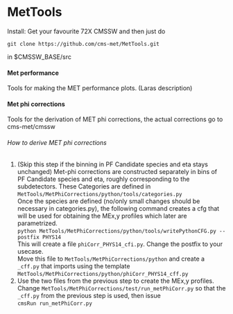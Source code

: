 # MetTools

Install: Get your favourite 72X CMSSW and then just do

`git clone https://github.com/cms-met/MetTools.git`

in $CMSSW_BASE/src

#### Met performance
  Tools for making the MET performance plots.
  (Laras description)
  
#### Met phi corrections
  Tools for the derivation of MET phi corrections, the actual corrections go to cms-met/cmssw
  
###### How to derive MET phi corrections
1. (Skip this step if the binning in PF Candidate species and eta stays unchanged) Met-phi corrections are constructed separately in bins of PF Candidate species and eta, roughly corresponding to the subdetectors. These Categories are defined in `MetTools/MetPhiCorrections/python/tools/categories.py`  
Once the species are defined (no/only small changes should be necessary in categories.py), the following command creates a cfg that will be used for obtaining the MEx,y profiles which later are parametrized.   
`python MetTools/MetPhiCorrections/python/tools/writePythonCFG.py --postfix PHYS14`  
 This will create a file `phiCorr_PHYS14_cfi.py`. Change the postfix to your usecase.  
 Move this file to `MetTools/MetPhiCorrections/python` and create a `_cff.py` that imports using the template `MetTools/MetPhiCorrections/python/phiCorr_PHYS14_cff.py`
2. Use the two files from the previous step to create the MEx,y profiles. Change `MetTools/MetPhiCorrections/test/run_metPhiCorr.py` so that the `_cff.py` from the previous step is used, then issue  
`cmsRun run_metPhiCorr.py`  
